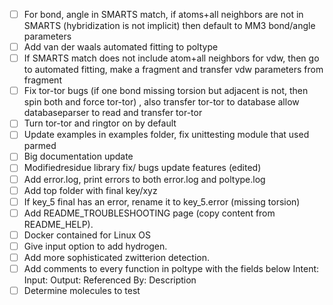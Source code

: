 * [ ] For bond, angle in SMARTS match, if atoms+all neighbors are not in SMARTS (hybridization is not implicit) then default to MM3 bond/angle parameters
* [ ] Add van der waals automated fitting to poltype
* [ ] If SMARTS match does not include atom+all neighbors for vdw, then go to automated fitting, make a fragment and transfer vdw parameters from fragment
* [ ] Fix tor-tor bugs (if one bond missing torsion but adjacent is not, then spin both and force tor-tor) , also transfer tor-tor to database allow databaseparser to read and transfer tor-tor
* [ ] Turn tor-tor and ringtor on by default
* [ ] Update examples in examples folder, fix unittesting module that used parmed
* [ ] Big documentation update
* [ ] Modifiedresidue library fix/ bugs update features (edited)
* [ ] Add error.log, print errors to both error.log and poltype.log
* [ ] Add top folder with final key/xyz
* [ ] If key_5 final has an error, rename it to key_5.error (missing torsion)
* [ ] Add README_TROUBLESHOOTING page (copy content from README_HELP). 
* [ ] Docker contained for Linux OS
* [ ] Give input option to add hydrogen.
* [ ] Add more sophisticated zwitterion detection.
* [ ] Add comments to every function in poltype with the fields below
    Intent: 
    Input:
    Output: 
    Referenced By: 
    Description
* [ ] Determine molecules to test
